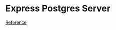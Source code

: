 # Express Postgres Server

[Reference](https://www.smashingmagazine.com/2020/04/express-api-backend-project-postgresql/)
